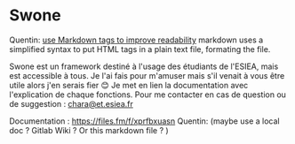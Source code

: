 # Swone

Quentin: [use Markdown tags to improve readability](https://docs.gitlab.com/ee/user/markdown.html) markdown uses a simplified syntax to put HTML tags in a plain text file, formating the file.

Swone est un framework destiné à l'usage des étudiants de l'ESIEA, mais est accessible à tous.
Je l'ai fais pour m'amuser mais s'il venait à vous être utile alors j'en serais fier 😊
Je met en lien la documentation avec l'explication de chaque fonctions.
Pour me contacter en cas de question ou de suggestion : chara@et.esiea.fr

Documentation : https://files.fm/f/xprfbxuasn
Quentin: (maybe use a local doc ? Gitlab Wiki ? Or this markdown file ? )

